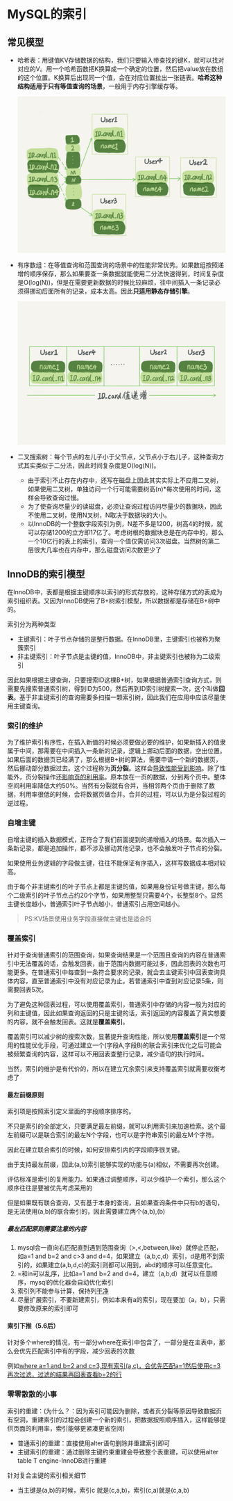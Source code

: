 # MySQL的索引

## 常见模型

- 哈希表：用键值KV存储数据的结构，我们只要输入带查找的键K，就可以找对对应的V。用一个哈希函数把K换算成一个确定的位置，然后把value放在数组的这个位置。K换算后出现同一个值，会在对应位置拉出一张链表。**哈希这种结构适用于只有等值查询的场景**，一般用于内存引擎缓存等。

  ![0c62b601afda86fe5d0fe57346ace957](MySQL的索引.assets/0c62b601afda86fe5d0fe57346ace957.png)

- 有序数组：在等值查询和范围查询的场景中的性能非常优秀。如果数组按照递增的顺序保存，那么如果要查一条数据就能使用二分法快速得到，时间复杂度是O(log(N))，但是在需要更新数据的时候比较麻烦，往中间插入一条记录必须得挪动后面所有的记录，成本太高。因此**只适用静态存储引擎**。

  ![bfc907a92f99cadf5493cf0afac9ca49](MySQL的索引.assets/bfc907a92f99cadf5493cf0afac9ca49.png)

- 二叉搜索树：每个节点的左儿子小于父节点，父节点小于右儿子，这种查询方式其实类似于二分法，因此时间复杂度是O(log(N))。

  - 由于索引不止存在内存中，还写在磁盘上因此其实实际上不应用二叉树，如果使用二叉树，单独访问一个行可能需要树高(n)*每次使用的时间，这样会导致查询过慢。
  - 为了使查询尽量少的读磁盘，必须让查询过程访问尽量少的数据块，因此不使用二叉树，使用N叉树，N取决于数据块的大小。
  - 以InnoDB的一个整数字段索引为例，N差不多是1200，树高4的时候，就可以存储1200的立方即17亿了。考虑树根的数据块总是在内存中的，那么一个10亿行的表上的索引，查询一个值仅需访问3次磁盘。当然树的第二层很大几率也在内存中，那么磁盘访问次数更少了



## InnoDB的索引模型

在InnoDB中，表都是根据主键顺序以索引的形式存放的，这种存储方式的表成为索引组织表。又因为InnoDB使用了B+树索引模型，所以数据都是存储在B+树中的。

索引分为两种类型

- 主键索引：叶子节点存储的是整行数据。在InnoDB里，主键索引也被称为聚簇索引
- 非主键索引：叶子节点是主键的值，InnoDB中，非主键索引也被称为二级索引

因此如果根据主键查询，只要搜索ID这棵B+树，如果根据普通索引查询方式，则需要先搜索普通索引树，得到ID为500，然后再到ID索引树搜索一次，这个叫做**回表**。基于非主键索引的查询需要多扫描一颗索引树，因此我们在应用中应该尽量使用主键查询。

### 索引的维护

为了维护索引有序性，在插入新值的时候必须要做必要的维护，如果新插入的值隶属于中间，那需要在中间插入一条新的记录，逻辑上挪动后面的数据，空出位置。如果后面的数据页已经满了，那么根据B+树的算法，需要申请一个新的数据页，然后挪动部分数据过去。这个过程称为**页分裂**。这样会<u>导致性能受到影响</u>。除了性能外，页分裂操作还<u>影响页的利用率</u>。原本放在一页的数据，分到两个页中。整体空间利用率降低大约50%。当然有分裂就有合并，当相邻两个页由于删除了数据，利用率很低的时候，会将数据页做合并。合并的过程，可以认为是分裂过程的逆过程。

### 自增主键

自增主键的插入数据模式，正符合了我们前面提到的递增插入的场景。每次插入一条新记录，都是追加操作，都不涉及挪动其他记录，也不会触发叶子节点的分裂。

如果使用业务逻辑的字段做主键，往往不能保证有序插入，这样写数据成本相对较高。

由于每个非主键索引的叶子节点上都是主键的值，如果用身份证号做主键，那么每个二级索引的叶子节点占约20个字节，如果用整型只需要4个，长整型8个。显然主键长度越小，普通索引叶子节点越小，普通索引占用空间越小。

> PS:KV场景使用业务字段直接做主键也是适合的

### 覆盖索引

针对于查询普通索引的范围查询，如果查询结果是一个范围且查询的内容在普通索引中无法覆盖的话，会触发回表，由于范围内数据可能过多，因此回表的次数也可能更多。在普通索引中每查到一条符合要求的记录，就会去主键索引中回表查询具体内容，直至普通索引中没有对应记录为止。若普通索引中查到对应记录5条，则需要回表5次。

为了避免这种回表过程，可以使用覆盖索引，普通索引中存储的内容一般为对应的列和主键值，因此如果查询返回的只是主键的话，索引返回的内容覆盖了真实想要的内容，就不会触发回表。这就是**覆盖索引**。

覆盖索引可以减少树的搜索次数，显著提升查询性能，所以使用**覆盖索引**是一个常用的性能优化手段，可通过建立一个(字段A,字段B)的联合索引来优化之后可能会被频繁查询的内容，这样可以不用回表查整行记录，减少语句的执行时间。

当然，索引的维护是有代价的，所以在建立冗余索引来支持覆盖索引就需要权衡考虑了

#### 最左前缀原则

索引项是按照索引定义里面的字段顺序排序的。

不只是索引的全部定义，只要满足最左前缀，就可以利用索引来加速检索。这个最左前缀可以是联合索引的最左N个字段，也可以是字符串索引的最左M个字符。

因此在建立联合索引的时候，如何安排索引内的字段顺序很关键。

由于支持最左前缀，因此(a,b)索引能够实现的功能与(a)相似，不需要再次创建。

评估标准是索引的复用能力。如果通过调整顺序，可以少维护一个索引，那么这个顺序往往是要被优先考虑采用的

但是如果既有联合查询，又有基于本身的查询，且如果查询条件中只有b的语句，是无法使用(a,b)的联合索引的，因此需要建立两个(a,b),(b)

##### 最左匹配原则需要注意的内容

1. mysql会一直向右匹配直到遇到范围查询（>,<,between,like）就停止匹配，如a=1 and b=2 and c>3 and d=4，如果建立（a,b,c,d）索引，d是用不到索引的，如果建立(a,b,d,c)的索引则都可以用到，abd的顺序可以任意变化。
2. =和in可以乱序，比如a=1 and b=2 and d=4，建立（a,b,d）就可以任意顺序，mysql的优化器会自动优化索引
3. 索引列不能参与计算，保持列<u>干净</u>
4. 尽量扩展索引，不要新建索引，例如本来有a的索引，现在要加（a，b），只需要修改原来的索引即可

#### 索引下推（5.6后）

针对多个where的情况，有一部分where在索引中包含了，一部分是在主表中，那么会优先匹配索引中有的字段，减少回表的次数

例如<u>where a=1 and b=2 and c=3,现有索引(a,c)，会优先匹配a=1然后使用c=3再次过滤，过滤的结果再回表查看b=2的行</u>

### 零零散散的小事

索引的重建：(为什么？：因为索引可能因为删除，或者页分裂等原因导致数据页有空洞，重建索引的过程会创建一个新的索引，把数据按照顺序插入，这样能够提供页面的利用率，索引能够更紧凑更省空间)

- 普通索引的重建：直接使用alter语句删除并重建索引即可
- 主键索引的重建：通过删除主键约束重建会导致整个表重建，可以使用alter table T engine-InnoDB进行重建

针对复合主键的索引相关细节

- 当主键是(a,b)的时候，索引c 就是(c,a,b)，索引(c,a)就是(c,a,b)